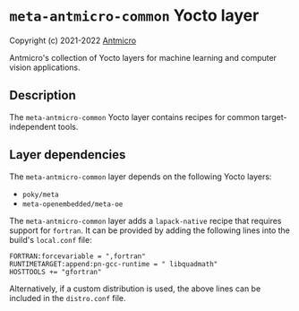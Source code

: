# `meta-antmicro-common` Yocto layer

Copyright (c) 2021-2022 [Antmicro](https://www.antmicro.com)

Antmicro's collection of Yocto layers for machine learning and computer vision applications.

## Description

The `meta-antmicro-common` Yocto layer contains recipes for common target-independent tools.

## Layer dependencies

The `meta-antmicro-common` layer depends on the following Yocto layers:

* `poky/meta`
* `meta-openembedded/meta-oe`

The `meta-antmicro-common` layer adds a `lapack-native` recipe that requires support for `fortran`.
It can be provided by adding the following lines into the build's `local.conf` file:
```
FORTRAN:forcevariable = ",fortran"
RUNTIMETARGET:append:pn-gcc-runtime = " libquadmath"
HOSTTOOLS += "gfortran"
```

Alternatively, if a custom distribution is used, the above lines can be included in the `distro.conf` file.
